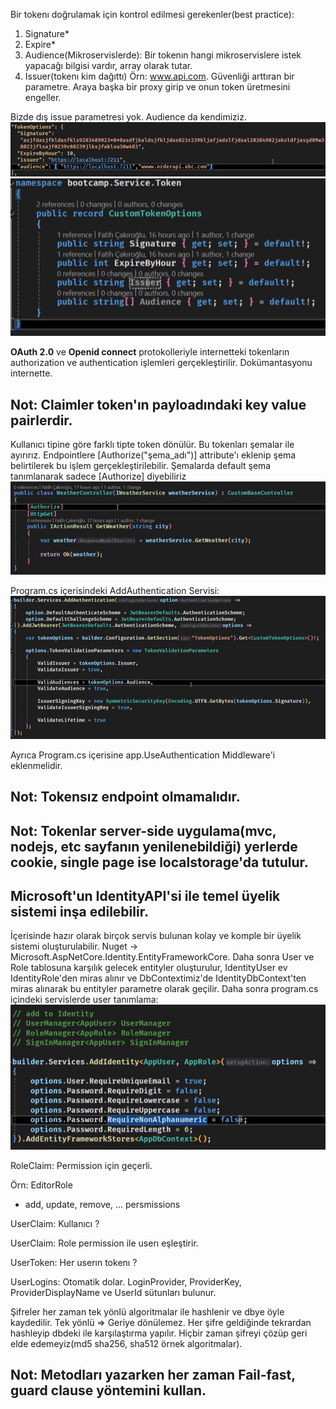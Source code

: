 Bir tokenı doğrulamak için kontrol edilmesi gerekenler(best practice):
1) Signature*
2) Expire*
3) Audience(Mikroservislerde): Bir tokenın hangi mikroservislere istek yapacağı bilgisi vardır, array olarak tutar.
4) Issuer(tokenı kim dağıttı) Örn: www.api.com. Güvenliği arttıran bir parametre. Araya başka bir proxy girip ve onun token üretmesini engeller.

Bizde dış issue parametresi yok. Audience da kendimiziz.
![issuer](issuer.png)
![token](token.png)

**OAuth 2.0** ve **Openid connect** protokolleriyle internetteki tokenların authorization ve authentication işlemleri gerçekleştirilir. Dokümantasyonu internette.

## Not: Claimler token'ın payloadındaki key value pairlerdir.

Kullanıcı tipine göre farklı tipte token dönülür. Bu tokenları şemalar ile ayırırız. Endpointlere [Authorize("şema_adı")] attribute'ı eklenip şema belirtilerek bu işlem gerçekleştirilebilir.
Şemalarda default şema tanımlanarak sadece [Authorize] diyebiliriz
![getallauthorized](getallauthorized.png)

Program.cs içerisindeki AddAuthentication Servisi:
![authenticationservice](authenticationservice.png)

Ayrıca Program.cs içerisine app.UseAuthentication Middleware'i eklenmelidir.

## Not: Tokensız endpoint olmamalıdır.

## Not: Tokenlar server-side uygulama(mvc, nodejs, etc sayfanın yenilenebildiği) yerlerde cookie, single page ise localstorage'da tutulur.



## Microsoft'un IdentityAPI'si ile temel üyelik sistemi inşa edilebilir.
İçerisinde hazır olarak birçok servis bulunan kolay ve komple bir üyelik sistemi oluşturulabilir. Nuget -> Microsoft.AspNetCore.Identity.EntityFrameworkCore.
Daha sonra User ve Role tablosuna karşılık gelecek entityler oluşturulur, IdentityUser ev IdentityRole'den miras alınır ve DbContextimiz'de IdentityDbContext'ten miras alınarak bu entityler parametre olarak geçilir. Daha sonra program.cs içindeki servislerde user tanımlama:
![user_configs](user_configs.png)

RoleClaim: Permission için geçerli.

Örn: EditorRole
- add, update, remove, ... persmissions

UserClaim: Kullanıcı ?

UserClaim: Role permission ile userı eşleştirir.

UserToken: Her userın tokenı ?

UserLogins: Otomatik dolar. LoginProvider, ProviderKey, ProviderDisplayName ve UserId sütunları bulunur.

Şifreler her zaman tek yönlü algoritmalar ile hashlenir ve dbye öyle kaydedilir.
Tek yönlü => Geriye dönülemez.
Her şifre geldiğinde tekrardan hashleyip dbdeki ile karşılaştırma yapılır. Hiçbir zaman şifreyi çözüp geri elde edemeyiz(md5 sha256, sha512 örnek algoritmalar).

## **Not:** Metodları yazarken her zaman Fail-fast, guard clause yöntemini kullan.